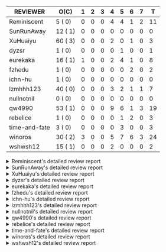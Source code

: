 |   REVIEWER    |  O(C)   | 1 | 2 | 3 | 4 | 5 | 6 | 7 | T  |
|---------------|---------|---|---|---|---|---|---|---|----|
| Reminiscent   |  5 ( 0) | 0 | 0 | 0 | 4 | 4 | 1 | 2 | 11 |
| SunRunAway    | 12 ( 1) | 0 | 0 | 0 | 0 | 0 | 0 | 0 |  0 |
| XuHuaiyu      | 60 ( 3) | 0 | 0 | 0 | 2 | 0 | 1 | 0 |  3 |
| dyzsr         |  1 ( 0) | 0 | 0 | 0 | 0 | 1 | 0 | 0 |  1 |
| eurekaka      | 16 ( 1) | 1 | 0 | 0 | 2 | 4 | 1 | 0 |  8 |
| fzhedu        |  1 ( 0) | 0 | 0 | 0 | 0 | 0 | 2 | 0 |  2 |
| ichn-hu       |  1 ( 0) | 0 | 0 | 0 | 0 | 0 | 0 | 0 |  0 |
| lzmhhh123     | 40 ( 0) | 0 | 0 | 0 | 3 | 2 | 1 | 1 |  7 |
| nullnotnil    |  0 ( 0) | 0 | 0 | 0 | 0 | 0 | 0 | 0 |  0 |
| qw4990        | 53 ( 1) | 0 | 0 | 0 | 9 | 6 | 1 | 3 | 19 |
| rebelice      |  1 ( 0) | 0 | 0 | 0 | 0 | 1 | 2 | 0 |  3 |
| time-and-fate |  3 ( 0) | 0 | 0 | 0 | 0 | 3 | 0 | 0 |  3 |
| winoros       | 30 ( 2) | 3 | 0 | 0 | 5 | 7 | 6 | 3 | 24 |
| wshwsh12      | 15 ( 1) | 0 | 0 | 0 | 2 | 0 | 0 | 0 |  2 |


<details> 
  <summary>Reminiscent's detailed review report</summary> 

## To Be Reviewed

|    REPO    |                                                      PR                                                       | C | LASTED |
|------------|---------------------------------------------------------------------------------------------------------------|---|--------|
| tidb/21896 | [planner: fix union doesn't handle collate correctly (#21854)](https://github.com/pingcap/tidb/pull/21896)    |   | 98d19h |
| tidb/23441 | [executor: Refactor probe channel & fix bug in chunks of join](https://github.com/pingcap/tidb/pull/23441)    |   | 10d14h |
| tidb/23474 | [planner: fix inappropriate null flag of null constants (#23457)](https://github.com/pingcap/tidb/pull/23474) |   | 6d18h  |
| tidb/23493 | [expression: Implementation of Vitess hashing algorithm.](https://github.com/pingcap/tidb/pull/23493)         |   | 6d6h   |
| tidb/23575 | [executor: fix update panic on join having statement (#23554)](https://github.com/pingcap/tidb/pull/23575)    |   | 3d21h  |


## Reviewed in Last 7 Days

|    REPO    |                                                                PR                                                                 | C | D |   R    |
|------------|-----------------------------------------------------------------------------------------------------------------------------------|---|---|--------|
| tidb/23572 | [planner, executor: IndexMerge supports reading extraHandleCol in partialTableReader](https://github.com/pingcap/tidb/pull/23572) |   | 4 | 2h     |
| tidb/23576 | [executor: fix update panic on join having statement (#23554)](https://github.com/pingcap/tidb/pull/23576)                        |   | 4 | 0h     |
| tidb/23554 | [executor: fix update panic on join having statement](https://github.com/pingcap/tidb/pull/23554)                                 |   | 4 | 16h    |
| tidb/23001 | [statistics: fix err check](https://github.com/pingcap/tidb/pull/23001)                                                           |   | 4 | 26d0h  |
| tidb/23536 | [planner: remove some risky cache operations in the plan builder (#23354)](https://github.com/pingcap/tidb/pull/23536)            |   | 5 | 0h     |
| tidb/23524 | [partition: fix hash partition with not between condition get wrong result (#22914)](https://github.com/pingcap/tidb/pull/23524)  |   | 5 | 2h     |
| tidb/23525 | [partition: fix hash partition with not between condition get wrong result (#22914)](https://github.com/pingcap/tidb/pull/23525)  |   | 5 | 2h     |
| tidb/23520 | [statistics: optimize the global histogram merging algorithm](https://github.com/pingcap/tidb/pull/23520)                         |   | 5 | 3h     |
| tidb/23481 | [planner: fix inappropriate null flag of null constants (#23457)](https://github.com/pingcap/tidb/pull/23481)                     |   | 6 | 22h    |
| tidb/23486 | [statistics: recalculate bucket repeats when merging global statistics](https://github.com/pingcap/tidb/pull/23486)               |   | 7 | 14h    |
| tidb/23283 | [util: optimize the performance of restore with db (#22910)](https://github.com/pingcap/tidb/pull/23283)                          |   | 7 | 10d23h |


</details> 


<details> 
  <summary>SunRunAway's detailed review report</summary> 

## To Be Reviewed

|    REPO    |                                                                  PR                                                                   | C | LASTED  |
|------------|---------------------------------------------------------------------------------------------------------------------------------------|---|---------|
| tidb/19178 | [executor: Refactor probe channel](https://github.com/pingcap/tidb/pull/19178)                                                        |   | 228d16h |
| tidb/19807 | [executor: parallel evaluation for hash aggregate distinct](https://github.com/pingcap/tidb/pull/19807)                               |   | 206d10h |
| tidb/19900 | [executor: enable inline projection for sort&topN](https://github.com/pingcap/tidb/pull/19900)                                        | Y | 201d18h |
| tidb/20140 | [expressions: Support `bin-to-uuid` and `uuid-to-bin`](https://github.com/pingcap/tidb/pull/20140)                                    |   | 188d22h |
| tidb/20765 | [planner: support stable result mode](https://github.com/pingcap/tidb/pull/20765)                                                     |   | 147d17h |
| tidb/21207 | [planner: fix the inappropriate out-of-range range estimation rule](https://github.com/pingcap/tidb/pull/21207)                       |   | 126d19h |
| tidb/21834 | [planner: enhanced index range calculation plan](https://github.com/pingcap/tidb/pull/21834)                                          |   | 103d18h |
| tidb/21876 | [planner: bypass the DNF restriction if index merge hint is specified (#20799)](https://github.com/pingcap/tidb/pull/21876)           |   | 101d19h |
| tidb/21878 | [planner: do not push down lock to pointGet/bacthPointGet when selection exists](https://github.com/pingcap/tidb/pull/21878)          |   | 101d18h |
| tidb/21956 | [planner/preprocessor: disallow into-outfile clause in some place](https://github.com/pingcap/tidb/pull/21956)                        |   | 96d23h  |
| tidb/22217 | [*: rewrite origin SQL with default DB for SQL bindings (#21275)](https://github.com/pingcap/tidb/pull/22217)                         |   | 82d17h  |
| tidb/22379 | [[experiment] executor: allow aggregation to spill disk when running out of memory quota](https://github.com/pingcap/tidb/pull/22379) |   | 75d19h  |


## Reviewed in Last 7 Days

| REPO | PR | C | D | R |
|------|----|---|---|---|


</details> 


<details> 
  <summary>XuHuaiyu's detailed review report</summary> 

## To Be Reviewed

|     REPO     |                                                                              PR                                                                               | C | LASTED  |
|--------------|---------------------------------------------------------------------------------------------------------------------------------------------------------------|---|---------|
| docs-cn/5619 | [Update data-type-date-and-time.md](https://github.com/pingcap/docs-cn/pull/5619)                                                                             |   | 31d15h  |
| tidb/19900   | [executor: enable inline projection for sort&topN](https://github.com/pingcap/tidb/pull/19900)                                                                | Y | 201d18h |
| docs-cn/5671 | [tidb: Add time format description](https://github.com/pingcap/docs-cn/pull/5671)                                                                             |   | 25d11h  |
| tidb/19957   | [executor: add builtin aggregate function `json_arrayagg`](https://github.com/pingcap/tidb/pull/19957)                                                        | Y | 199d13h |
| tidb/20140   | [expressions: Support `bin-to-uuid` and `uuid-to-bin`](https://github.com/pingcap/tidb/pull/20140)                                                            |   | 188d22h |
| tidb/20311   | [expression: fix overflow error when convert bit to int64 (#20266)](https://github.com/pingcap/tidb/pull/20311)                                               |   | 180d21h |
| tidb/20790   | [collation: add pinyin collation for chinese charset support](https://github.com/pingcap/tidb/pull/20790)                                                     |   | 146d20h |
| tidb/21064   | [planner, executor: fix cast not check error](https://github.com/pingcap/tidb/pull/21064)                                                                     |   | 134d8h  |
| tidb/21149   | [executor:Add runtime stat for IndexMergeReaderExecutor (#20653)](https://github.com/pingcap/tidb/pull/21149)                                                 |   | 130d14h |
| tidb/21228   | [executor: return the result immediately when combining LIMIT row_count with DISTINCT](https://github.com/pingcap/tidb/pull/21228)                            |   | 126d13h |
| tidb/21304   | [executor: Add the HashAggExec runtime information (#20577)](https://github.com/pingcap/tidb/pull/21304)                                                      |   | 124d12h |
| tidb/21334   | [*: make rollback work on user-defined variables](https://github.com/pingcap/tidb/pull/21334)                                                                 |   | 123d14h |
| tidb/21401   | [expression: incompatibility with MySQL for ADDTIME()](https://github.com/pingcap/tidb/pull/21401)                                                            |   | 119d11h |
| tidb/21476   | [planner: check for decimal format in cast expr (#20836)](https://github.com/pingcap/tidb/pull/21476)                                                         |   | 116d15h |
| tidb/21536   | [executor: add slow-log file meta cache to avoid repeat read file meta information](https://github.com/pingcap/tidb/pull/21536)                               |   | 112d14h |
| tidb/21564   | [ddl: fix Incorrect behavior of NO_ZERO_DATE when altering table](https://github.com/pingcap/tidb/pull/21564)                                                 |   | 111d15h |
| tidb/21896   | [planner: fix union doesn't handle collate correctly (#21854)](https://github.com/pingcap/tidb/pull/21896)                                                    |   | 98d19h  |
| tidb/22131   | [privilege: remove leading and trailing space when create user and role](https://github.com/pingcap/tidb/pull/22131)                                          |   | 88d19h  |
| tidb/22163   | [expression: separated arithmeticMinusIntSig](https://github.com/pingcap/tidb/pull/22163)                                                                     |   | 84d13h  |
| tidb/22186   | [executor: fix select into outfile with year type column has no data (#22175)](https://github.com/pingcap/tidb/pull/22186)                                    |   | 83d16h  |
| tidb/22307   | [ddl: fix update can see columns not public](https://github.com/pingcap/tidb/pull/22307)                                                                      |   | 80d16h  |
| tidb/22616   | [expression: from_unixtime accept 64-bit integers](https://github.com/pingcap/tidb/pull/22616)                                                                |   | 59d23h  |
| tidb/22617   | [metrics: fix wrong bucket name of coprocessor cache (#22454)](https://github.com/pingcap/tidb/pull/22617)                                                    |   | 59d23h  |
| tidb/22624   | [ planner: not pruning column used by union scan condition (#21640)](https://github.com/pingcap/tidb/pull/22624)                                              |   | 59d17h  |
| tidb/22631   | [executor: refine window processor](https://github.com/pingcap/tidb/pull/22631)                                                                               |   | 57d23h  |
| tidb/22696   | [expression: enable arithmetic Mod push down](https://github.com/pingcap/tidb/pull/22696)                                                                     |   | 54d17h  |
| tidb/22711   | [executor: Fix inline schema name](https://github.com/pingcap/tidb/pull/22711)                                                                                |   | 54d11h  |
| tidb/22722   | [planner, errno: make error code of ErrMixOfGroupFuncAndFields consistent with MySQL](https://github.com/pingcap/tidb/pull/22722)                             |   | 53d20h  |
| tidb/22814   | [expression: fix enum and set type expression in where clause (#22785)](https://github.com/pingcap/tidb/pull/22814)                                           |   | 38d19h  |
| tidb/22908   | [txn: Add txn state's view](https://github.com/pingcap/tidb/pull/22908)                                                                                       |   | 33d20h  |
| tidb/22926   | [expression: add overflow check in multiplyInt](https://github.com/pingcap/tidb/pull/22926)                                                                   |   | 33d13h  |
| tidb/23012   | [executor: fix affected rows of ddls and complete uint tests](https://github.com/pingcap/tidb/pull/23012)                                                     |   | 29d16h  |
| tidb/23152   | [expression: fix wrong error info (#22760)](https://github.com/pingcap/tidb/pull/23152)                                                                       |   | 22d14h  |
| tidb/23196   | [types: fix the bug about the wrong query result for decimal type  (#22507)](https://github.com/pingcap/tidb/pull/23196)                                      |   | 20d18h  |
| tidb/23220   | [Release 4.0](https://github.com/pingcap/tidb/pull/23220)                                                                                                     |   | 20d11h  |
| tidb/23227   | [executor: hash join out of index panic when enum column value is zero (#23162)](https://github.com/pingcap/tidb/pull/23227)                                  |   | 19d22h  |
| tidb/23233   | [planner: fix incorrect duration between compare (#22830)](https://github.com/pingcap/tidb/pull/23233)                                                        |   | 19d18h  |
| tidb/23245   | [*: Add security enhanced mode as experimental](https://github.com/pingcap/tidb/pull/23245)                                                                   |   | 19d6h   |
| tidb/23257   | [executor: group_concat aggr panic when session.group_concat_max_len is small (#23131)](https://github.com/pingcap/tidb/pull/23257)                           |   | 18d18h  |
| tidb/23295   | [util, types: don't let SPM be affected by charset (#23161)](https://github.com/pingcap/tidb/pull/23295)                                                      |   | 17d11h  |
| tidb/23335   | [expression: fix unexpected constant fold when year compare string (#23281)](https://github.com/pingcap/tidb/pull/23335)                                      |   | 13d19h  |
| tidb/23336   | [expression: fix unexpected constant fold when year compare string (#23281)](https://github.com/pingcap/tidb/pull/23336)                                      |   | 13d19h  |
| tidb/23347   | [planner: show cast type in EXPLAIN in coptask (#23123)](https://github.com/pingcap/tidb/pull/23347)                                                          |   | 13d18h  |
| tidb/23348   | [planner: show cast type in EXPLAIN in coptask (#23123)](https://github.com/pingcap/tidb/pull/23348)                                                          |   | 13d18h  |
| tidb/23350   | [util/stringutil, util/ranger, planner: use hierarchical separators to simplify the parsing for info of EXPLAIN ](https://github.com/pingcap/tidb/pull/23350) |   | 13d17h  |
| tidb/23368   | [executor, expression: fix the incorrect result of AVG function (#23285)](https://github.com/pingcap/tidb/pull/23368)                                         |   | 12d20h  |
| tidb/23369   | [executor, expression: fix the incorrect result of AVG function (#23285)](https://github.com/pingcap/tidb/pull/23369)                                         |   | 12d20h  |
| tidb/23397   | [expression: fix refine compare constant (#23339)](https://github.com/pingcap/tidb/pull/23397)                                                                |   | 11d17h  |
| tidb/23398   | [expression: fix refine compare constant (#23339)](https://github.com/pingcap/tidb/pull/23398)                                                                |   | 11d17h  |
| tidb/23405   | [domain: remove the exit chan, use context](https://github.com/pingcap/tidb/pull/23405)                                                                       |   | 11d17h  |
| tidb/23433   | [WIP: speed up for slow query logs retrieving ](https://github.com/pingcap/tidb/pull/23433)                                                                   |   | 10d17h  |
| tidb/23441   | [executor: Refactor probe channel & fix bug in chunks of join](https://github.com/pingcap/tidb/pull/23441)                                                    |   | 10d14h  |
| tidb/23474   | [planner: fix inappropriate null flag of null constants (#23457)](https://github.com/pingcap/tidb/pull/23474)                                                 |   | 6d18h   |
| tidb/23487   | [planner: optimize count(distinct a) to count(a) if there is an unique key on a](https://github.com/pingcap/tidb/pull/23487)                                  | Y | 6d14h   |
| tidb/23493   | [expression: Implementation of Vitess hashing algorithm.](https://github.com/pingcap/tidb/pull/23493)                                                         |   | 6d6h    |
| tidb/23497   | [expression: Let TiDB use Hyperscan to support multi-pattern-match](https://github.com/pingcap/tidb/pull/23497)                                               |   | 5d22h   |
| tidb/23517   | [*: Add the metric about the SQL with TiFlash Success  (#23426)](https://github.com/pingcap/tidb/pull/23517)                                                  |   | 5d12h   |
| tidb/23524   | [partition: fix hash partition with not between condition get wrong result (#22914)](https://github.com/pingcap/tidb/pull/23524)                              |   | 4d22h   |
| tidb/23562   | [execution: reuse iterator in hash join](https://github.com/pingcap/tidb/pull/23562)                                                                          |   | 4d13h   |
| tidb/23640   | [*: fix the bug about YEAR(0.9) returns NULL instead of 0 in NO_ZERO_DATE mode](https://github.com/pingcap/tidb/pull/23640)                                   |   | 13h     |


## Reviewed in Last 7 Days

|    REPO    |                                                         PR                                                         | C | D |  R   |
|------------|--------------------------------------------------------------------------------------------------------------------|---|---|------|
| tidb/23576 | [executor: fix update panic on join having statement (#23554)](https://github.com/pingcap/tidb/pull/23576)         |   | 4 | 0h   |
| tidb/23545 | [go.mod: update parser to fix panic on connection verification #23532](https://github.com/pingcap/tidb/pull/23545) |   | 4 | 18h  |
| tidb/23467 | [hot-fix: paginate indexLookUp executor](https://github.com/pingcap/tidb/pull/23467)                               |   | 6 | 1d0h |


</details> 


<details> 
  <summary>dyzsr's detailed review report</summary> 

## To Be Reviewed

|    REPO    |                                                             PR                                                             | C | LASTED |
|------------|----------------------------------------------------------------------------------------------------------------------------|---|--------|
| tidb/23559 | [ranger: fix the range construction behavior when the column's type is `YEAR`](https://github.com/pingcap/tidb/pull/23559) |   | 4d14h  |


## Reviewed in Last 7 Days

|    REPO    |                                                     PR                                                     | C | D |   R   |
|------------|------------------------------------------------------------------------------------------------------------|---|---|-------|
| tidb/23491 | [executor,planner: fix update join update unmatched outer row](https://github.com/pingcap/tidb/pull/23491) |   | 5 | 1d20h |


</details> 


<details> 
  <summary>eurekaka's detailed review report</summary> 

## To Be Reviewed

|    REPO    |                                                               PR                                                                | C | LASTED  |
|------------|---------------------------------------------------------------------------------------------------------------------------------|---|---------|
| tidb/20877 | [statistics: collect index usage information](https://github.com/pingcap/tidb/pull/20877)                                       |   | 144d16h |
| docs/5150  | [SPM: update DML SQL Bind and baseline capture description (#5088)](https://github.com/pingcap/docs/pull/5150)                  |   | 15h     |
| tidb/21444 | [planner: ignore anonymous index while tiflash replica is available](https://github.com/pingcap/tidb/pull/21444)                |   | 117d12h |
| tidb/22416 | [core: fix subQuery at projection in only_full_group](https://github.com/pingcap/tidb/pull/22416)                               | Y | 72d11h  |
| tidb/22559 | [planner: split test data from test cases in cbo_test.go](https://github.com/pingcap/tidb/pull/22559)                           |   | 61d19h  |
| tidb/22778 | [*: add support for dynamic privileges](https://github.com/pingcap/tidb/pull/22778)                                             |   | 41d7h   |
| tidb/23137 | [planner: fix index merge row count estimation logic](https://github.com/pingcap/tidb/pull/23137)                               |   | 24d17h  |
| tidb/23208 | [statistics, util/ranger: improve selectivity calculation for DNF filters (#18741)](https://github.com/pingcap/tidb/pull/23208) |   | 20d16h  |
| tidb/23283 | [util: optimize the performance of restore with db (#22910)](https://github.com/pingcap/tidb/pull/23283)                        |   | 17d17h  |
| tidb/23295 | [util, types: don't let SPM be affected by charset (#23161)](https://github.com/pingcap/tidb/pull/23295)                        |   | 17d11h  |
| tidb/23316 | [planner: Fix rebuild range for prepared plan](https://github.com/pingcap/tidb/pull/23316)                                      |   | 14d17h  |
| tidb/23365 | [planner: fix a bug that point get plan returns wrong column name](https://github.com/pingcap/tidb/pull/23365)                  |   | 12d22h  |
| tidb/23373 | [executor: fix get var expr when session var is hex literal (#23241)](https://github.com/pingcap/tidb/pull/23373)               |   | 12d19h  |
| tidb/23543 | [statistics: fix auto analyze log information incomplete (#23522)](https://github.com/pingcap/tidb/pull/23543)                  |   | 4d18h   |
| tidb/23575 | [executor: fix update panic on join having statement (#23554)](https://github.com/pingcap/tidb/pull/23575)                      |   | 3d21h   |
| tidb/23651 | [planner: fix the panic when we calculate the partition range](https://github.com/pingcap/tidb/pull/23651)                      |   | 0h      |


## Reviewed in Last 7 Days

|     REPO     |                                                                PR                                                                 | C | D |   R   |
|--------------|-----------------------------------------------------------------------------------------------------------------------------------|---|---|-------|
| tidb/23628   | [planner, util/ranger:  apply PushDownNot to condition before pruning partition](https://github.com/pingcap/tidb/pull/23628)      |   | 1 | 2h    |
| tidb/23417   | [plan: reset not null flag](https://github.com/pingcap/tidb/pull/23417)                                                           |   | 4 | 7d17h |
| tidb/23572   | [planner, executor: IndexMerge supports reading extraHandleCol in partialTableReader](https://github.com/pingcap/tidb/pull/23572) |   | 4 | 0h    |
| tidb/23487   | [planner: optimize count(distinct a) to count(a) if there is an unique key on a](https://github.com/pingcap/tidb/pull/23487)      | Y | 5 | 1d19h |
| tidb/23480   | [planner/core: inject project for tiflash agg](https://github.com/pingcap/tidb/pull/23480)                                        |   | 5 | 1d22h |
| docs-cn/5811 | [Revert "prepared plan cache: Enable by default"](https://github.com/pingcap/docs-cn/pull/5811)                                   |   | 5 | 1d3h  |
| tidb/23522   | [statistics: fix auto analyze log information incomplete](https://github.com/pingcap/tidb/pull/23522)                             |   | 5 | 2h    |
| docs/5088    | [SPM: update DML SQL Bind and baseline capture description](https://github.com/pingcap/docs/pull/5088)                            |   | 6 | 22h   |


</details> 


<details> 
  <summary>fzhedu's detailed review report</summary> 

## To Be Reviewed

|    REPO    |                                                         PR                                                          | C | LASTED |
|------------|---------------------------------------------------------------------------------------------------------------------|---|--------|
| tidb/22853 | [planner: fix LogicalPlans that contain Window Function are ambiguous ](https://github.com/pingcap/tidb/pull/22853) |   | 37d12h |


## Reviewed in Last 7 Days

|    REPO    |                                                       PR                                                        | C | D |   R   |
|------------|-----------------------------------------------------------------------------------------------------------------|---|---|-------|
| tidb/23191 | [planner/core: convert decimal type for mpp join before shuffling.](https://github.com/pingcap/tidb/pull/23191) |   | 6 | 15d8h |
| tidb/23441 | [executor: Refactor probe channel & fix bug in chunks of join](https://github.com/pingcap/tidb/pull/23441)      |   | 6 | 5d2h  |


</details> 


<details> 
  <summary>ichn-hu's detailed review report</summary> 

## To Be Reviewed

|    REPO    |                                                     PR                                                     | C | LASTED |
|------------|------------------------------------------------------------------------------------------------------------|---|--------|
| tidb/23441 | [executor: Refactor probe channel & fix bug in chunks of join](https://github.com/pingcap/tidb/pull/23441) |   | 10d14h |


## Reviewed in Last 7 Days

| REPO | PR | C | D | R |
|------|----|---|---|---|


</details> 


<details> 
  <summary>lzmhhh123's detailed review report</summary> 

## To Be Reviewed

|    REPO    |                                                                             PR                                                                              | C | LASTED  |
|------------|-------------------------------------------------------------------------------------------------------------------------------------------------------------|---|---------|
| tidb/20444 | [expression: add json_merge_patch](https://github.com/pingcap/tidb/pull/20444)                                                                              |   | 166d21h |
| tidb/20465 | [expression: add uuidShortFunction](https://github.com/pingcap/tidb/pull/20465)                                                                             |   | 165d19h |
| tidb/20642 | [executor: modify admin executors to support partitioned table with global index](https://github.com/pingcap/tidb/pull/20642)                               |   | 154d15h |
| tidb/20903 | [planner: fix confused and unnecessary double-projection in plans.](https://github.com/pingcap/tidb/pull/20903)                                             |   | 143d17h |
| tidb/21018 | [planner: don't push down null sensitive join conditions (#19620)](https://github.com/pingcap/tidb/pull/21018)                                              |   | 137d17h |
| tidb/21195 | [brie: integrate lightning to suport IMPORT statement](https://github.com/pingcap/tidb/pull/21195)                                                          |   | 126d22h |
| tidb/21334 | [*: make rollback work on user-defined variables](https://github.com/pingcap/tidb/pull/21334)                                                               |   | 123d14h |
| tidb/21347 | [session: make rollback work on global variables](https://github.com/pingcap/tidb/pull/21347)                                                               |   | 122d19h |
| tidb/21444 | [planner: ignore anonymous index while tiflash replica is available](https://github.com/pingcap/tidb/pull/21444)                                            |   | 117d12h |
| tidb/21487 | [*: ensure TABLE statement works](https://github.com/pingcap/tidb/pull/21487)                                                                               |   | 116d4h  |
| tidb/21641 | [executor: Fix pessimistic lock doesn't work on the partition table for subquery/joins](https://github.com/pingcap/tidb/pull/21641)                         |   | 109d18h |
| tidb/21651 | [planner: allow filter condition pushing down to IndexScan for prefix index](https://github.com/pingcap/tidb/pull/21651)                                    |   | 109d13h |
| tidb/22126 | [*: add `sys` schema, `sys.SCHEMA_UNUSED_INDEXES` view and `sys.SCHEMA_INDEX_USAGE` view](https://github.com/pingcap/tidb/pull/22126)                       |   | 88d19h  |
| tidb/22361 | [table: fix insert into _tidb_rowid panic and rebase it if needed (#22062)](https://github.com/pingcap/tidb/pull/22361)                                     |   | 76d20h  |
| tidb/22372 | [executor: fix SelectForUpdate in decorrelated subquery under pessimistic mode](https://github.com/pingcap/tidb/pull/22372)                                 |   | 76d9h   |
| tidb/22478 | [planner, executor: fix query partition table with global unique index get wrong result](https://github.com/pingcap/tidb/pull/22478)                        |   | 67d13h  |
| tidb/22631 | [executor: refine window processor](https://github.com/pingcap/tidb/pull/22631)                                                                             |   | 57d23h  |
| tidb/22686 | [expression: support enum pushdown](https://github.com/pingcap/tidb/pull/22686)                                                                             |   | 54d22h  |
| tidb/22699 | [brie: add error info column and history backup/restore info in sql](https://github.com/pingcap/tidb/pull/22699)                                            |   | 54d16h  |
| tidb/22926 | [expression: add overflow check in multiplyInt](https://github.com/pingcap/tidb/pull/22926)                                                                 |   | 33d13h  |
| tidb/23001 | [statistics: fix err check](https://github.com/pingcap/tidb/pull/23001)                                                                                     |   | 30d0h   |
| tidb/23022 | [executor: create PipelinedWindowExec based on current implementation and modify the windowProcessor interface](https://github.com/pingcap/tidb/pull/23022) |   | 28d18h  |
| tidb/23149 | [core: support left join and right join for join reorder](https://github.com/pingcap/tidb/pull/23149)                                                       |   | 23d12h  |
| tidb/23257 | [executor: group_concat aggr panic when session.group_concat_max_len is small (#23131)](https://github.com/pingcap/tidb/pull/23257)                         |   | 18d18h  |
| tidb/23283 | [util: optimize the performance of restore with db (#22910)](https://github.com/pingcap/tidb/pull/23283)                                                    |   | 17d17h  |
| tidb/23296 | [sig/execution: fix the bug that Wrong result of comparison operation(type date / type string)](https://github.com/pingcap/tidb/pull/23296)                 |   | 17d7h   |
| tidb/23307 | [util/chunk: replace outdated link with correct one](https://github.com/pingcap/tidb/pull/23307)                                                            |   | 14d20h  |
| tidb/23334 | [metrics/grafana: Remove duplicate items "Owner Watcher OPS"](https://github.com/pingcap/tidb/pull/23334)                                                   |   | 13d20h  |
| tidb/23347 | [planner: show cast type in EXPLAIN in coptask (#23123)](https://github.com/pingcap/tidb/pull/23347)                                                        |   | 13d18h  |
| tidb/23348 | [planner: show cast type in EXPLAIN in coptask (#23123)](https://github.com/pingcap/tidb/pull/23348)                                                        |   | 13d18h  |
| tidb/23368 | [executor, expression: fix the incorrect result of AVG function (#23285)](https://github.com/pingcap/tidb/pull/23368)                                       |   | 12d20h  |
| tidb/23369 | [executor, expression: fix the incorrect result of AVG function (#23285)](https://github.com/pingcap/tidb/pull/23369)                                       |   | 12d20h  |
| tidb/23373 | [executor: fix get var expr when session var is hex literal (#23241)](https://github.com/pingcap/tidb/pull/23373)                                           |   | 12d19h  |
| tidb/23417 | [plan: reset not null flag](https://github.com/pingcap/tidb/pull/23417)                                                                                     |   | 11d11h  |
| tidb/23422 | [sig/execution: fix the bug that The result of 'varbinary + 1' is incorrect](https://github.com/pingcap/tidb/pull/23422)                                    |   | 11d6h   |
| tidb/23441 | [executor: Refactor probe channel & fix bug in chunks of join](https://github.com/pingcap/tidb/pull/23441)                                                  |   | 10d14h  |
| tidb/23461 | [execdetails: refine cop task execution stats display in plan](https://github.com/pingcap/tidb/pull/23461)                                                  |   | 7d12h   |
| tidb/23493 | [expression: Implementation of Vitess hashing algorithm.](https://github.com/pingcap/tidb/pull/23493)                                                       |   | 6d6h    |
| tidb/23523 | [planner, type: remove the prefix 0 in the bit array when we get the BinaryLiteral](https://github.com/pingcap/tidb/pull/23523)                             |   | 4d22h   |
| tidb/23559 | [ranger: fix the range construction behavior when the column's type is `YEAR`](https://github.com/pingcap/tidb/pull/23559)                                  |   | 4d14h   |


## Reviewed in Last 7 Days

|    REPO    |                                                            PR                                                            | C | D |   R   |
|------------|--------------------------------------------------------------------------------------------------------------------------|---|---|-------|
| tidb/23597 | [planner: fix correlated columns in filter or access in MPP apply (#23509)](https://github.com/pingcap/tidb/pull/23597)  |   | 4 | 0h    |
| tidb/23592 | [MPP: fix 2-phase agg chose wrong partition column during planning (#23557)](https://github.com/pingcap/tidb/pull/23592) |   | 4 | 2h    |
| tikv/9870  | [copr: cast invalid utf8 string to real bug (#9860)](https://github.com/tikv/tikv/pull/9870)                             | Y | 4 | 2d18h |
| tidb/23489 | [telemetry: add copr-cache, tiflash, cluster index, async commit (#23454)](https://github.com/pingcap/tidb/pull/23489)   |   | 5 | 1d20h |
| tidb/23518 | [telemetry: Fix window algorithm](https://github.com/pingcap/tidb/pull/23518)                                            |   | 5 | 8h    |
| tidb/23470 | [telemetry: add transaction usage info](https://github.com/pingcap/tidb/pull/23470)                                      |   | 6 | 21h   |
| tikv/9860  | [copr: cast invalid utf8 string to real bug](https://github.com/tikv/tikv/pull/9860)                                     | Y | 7 | 5h    |


</details> 


<details> 
  <summary>nullnotnil's detailed review report</summary> 

## To Be Reviewed

| REPO | PR | C | LASTED |
|------|----|---|--------|


## Reviewed in Last 7 Days

| REPO | PR | C | D | R |
|------|----|---|---|---|


</details> 


<details> 
  <summary>qw4990's detailed review report</summary> 

## To Be Reviewed

|     REPO     |                                                                             PR                                                                              | C | LASTED  |
|--------------|-------------------------------------------------------------------------------------------------------------------------------------------------------------|---|---------|
| docs-cn/5561 | [Add sql optimization-related docs to toc](https://github.com/pingcap/docs-cn/pull/5561)                                                                    |   | 35d15h  |
| tidb/19029   | [types: fix unexpected NOT_NULL flags](https://github.com/pingcap/tidb/pull/19029)                                                                          |   | 235d22h |
| docs-cn/5785 | [update SPM documentation for DML SQL Bind and baseline capture (#5740)](https://github.com/pingcap/docs-cn/pull/5785)                                      |   | 7d18h   |
| tidb/20708   | [*: separate auto_increment ID allocator from _tidb_rowid allocator](https://github.com/pingcap/tidb/pull/20708)                                            |   | 151d20h |
| tidb/20969   | [executor: Improve the performance of appending not fixed columns](https://github.com/pingcap/tidb/pull/20969)                                              |   | 139d9h  |
| tidb/21018   | [planner: don't push down null sensitive join conditions (#19620)](https://github.com/pingcap/tidb/pull/21018)                                              |   | 137d17h |
| tidb/21149   | [executor:Add runtime stat for IndexMergeReaderExecutor (#20653)](https://github.com/pingcap/tidb/pull/21149)                                               |   | 130d14h |
| tidb/21304   | [executor: Add the HashAggExec runtime information (#20577)](https://github.com/pingcap/tidb/pull/21304)                                                    |   | 124d12h |
| tidb/21318   | [planner, expression: use the range of column types to simplify expressions](https://github.com/pingcap/tidb/pull/21318)                                    |   | 123d19h |
| tidb/21401   | [expression: incompatibility with MySQL for ADDTIME()](https://github.com/pingcap/tidb/pull/21401)                                                          |   | 119d11h |
| tidb/21476   | [planner: check for decimal format in cast expr (#20836)](https://github.com/pingcap/tidb/pull/21476)                                                       |   | 116d15h |
| tidb/21508   | [execution: fix dayofweek('0000-00-00') behavior](https://github.com/pingcap/tidb/pull/21508)                                                               |   | 115d10h |
| tidb/21876   | [planner: bypass the DNF restriction if index merge hint is specified (#20799)](https://github.com/pingcap/tidb/pull/21876)                                 |   | 101d19h |
| tidb/21887   | [types: support %X %V %W formats for STR_TO_DATE()](https://github.com/pingcap/tidb/pull/21887)                                                             |   | 100d11h |
| tidb/21954   | [planner/cascades: add rule `PushSelDownApply`](https://github.com/pingcap/tidb/pull/21954)                                                                 |   | 96d23h  |
| tidb/22146   | [executor: forbid SFU on view](https://github.com/pingcap/tidb/pull/22146)                                                                                  |   | 84d21h  |
| tidb/22217   | [*: rewrite origin SQL with default DB for SQL bindings (#21275)](https://github.com/pingcap/tidb/pull/22217)                                               |   | 82d17h  |
| tidb/22234   | [executor, planner: ON DUPLICATE UPDATE can refer to un-project col (#14412)](https://github.com/pingcap/tidb/pull/22234)                                   |   | 82d15h  |
| tidb/22261   | [time: fix parse datetime won't truncate the reluctant string (#22232)](https://github.com/pingcap/tidb/pull/22261)                                         |   | 81d19h  |
| tidb/22307   | [ddl: fix update can see columns not public](https://github.com/pingcap/tidb/pull/22307)                                                                    |   | 80d16h  |
| tidb/22374   | [expression: separated arithmeticIntDivideSig](https://github.com/pingcap/tidb/pull/22374)                                                                  |   | 76d0h   |
| tidb/22415   | [ddl: refactor placement package](https://github.com/pingcap/tidb/pull/22415)                                                                               |   | 72d17h  |
| tidb/22541   | [expression: Support builtin function SOUNDEX](https://github.com/pingcap/tidb/pull/22541)                                                                  |   | 62d9h   |
| tidb/22559   | [planner: split test data from test cases in cbo_test.go](https://github.com/pingcap/tidb/pull/22559)                                                       |   | 61d19h  |
| tidb/22565   | [statistics: fix panic occurs when stats cache inconsistency (#22465)](https://github.com/pingcap/tidb/pull/22565)                                          | Y | 61d17h  |
| tidb/22814   | [expression: fix enum and set type expression in where clause (#22785)](https://github.com/pingcap/tidb/pull/22814)                                         |   | 38d19h  |
| tidb/22862   | [brie: fix the problem that ddl restored by BR via SQL is not replicated to downstream](https://github.com/pingcap/tidb/pull/22862)                         |   | 35d22h  |
| tidb/22915   | [planner: build correct MaxOneRow info from multi-column conditions](https://github.com/pingcap/tidb/pull/22915)                                            |   | 33d17h  |
| tidb/22923   | [expression: correct constant propagation for collation (#22666)](https://github.com/pingcap/tidb/pull/22923)                                               |   | 33d15h  |
| tidb/22924   | [planner: fix wrong index merge selection (#22825)](https://github.com/pingcap/tidb/pull/22924)                                                             |   | 33d14h  |
| tidb/22926   | [expression: add overflow check in multiplyInt](https://github.com/pingcap/tidb/pull/22926)                                                                 |   | 33d13h  |
| tidb/22984   | [executor: fix logging format of prepared statements (#16062)](https://github.com/pingcap/tidb/pull/22984)                                                  |   | 30d10h  |
| tidb/23022   | [executor: create PipelinedWindowExec based on current implementation and modify the windowProcessor interface](https://github.com/pingcap/tidb/pull/23022) |   | 28d18h  |
| tidb/23137   | [planner: fix index merge row count estimation logic](https://github.com/pingcap/tidb/pull/23137)                                                           |   | 24d17h  |
| tidb/23152   | [expression: fix wrong error info (#22760)](https://github.com/pingcap/tidb/pull/23152)                                                                     |   | 22d14h  |
| tidb/23196   | [types: fix the bug about the wrong query result for decimal type  (#22507)](https://github.com/pingcap/tidb/pull/23196)                                    |   | 20d18h  |
| tidb/23208   | [statistics, util/ranger: improve selectivity calculation for DNF filters (#18741)](https://github.com/pingcap/tidb/pull/23208)                             |   | 20d16h  |
| tidb/23284   | [expression: Maintain separate scalar function pushdown lists for each engine instead of unified.](https://github.com/pingcap/tidb/pull/23284)              |   | 17d17h  |
| tidb/23295   | [util, types: don't let SPM be affected by charset (#23161)](https://github.com/pingcap/tidb/pull/23295)                                                    |   | 17d11h  |
| tidb/23316   | [planner: Fix rebuild range for prepared plan](https://github.com/pingcap/tidb/pull/23316)                                                                  |   | 14d17h  |
| tidb/23373   | [executor: fix get var expr when session var is hex literal (#23241)](https://github.com/pingcap/tidb/pull/23373)                                           |   | 12d19h  |
| tidb/23397   | [expression: fix refine compare constant (#23339)](https://github.com/pingcap/tidb/pull/23397)                                                              |   | 11d17h  |
| tidb/23398   | [expression: fix refine compare constant (#23339)](https://github.com/pingcap/tidb/pull/23398)                                                              |   | 11d17h  |
| tidb/23448   | [wip :execution: parallel build hash table](https://github.com/pingcap/tidb/pull/23448)                                                                     |   | 8d12h   |
| tidb/23462   | [*: collect transaction write duration/throughput metrics for SLI/SLO](https://github.com/pingcap/tidb/pull/23462)                                          |   | 7d12h   |
| tidb/23493   | [expression: Implementation of Vitess hashing algorithm.](https://github.com/pingcap/tidb/pull/23493)                                                       |   | 6d6h    |
| tidb/23523   | [planner, type: remove the prefix 0 in the bit array when we get the BinaryLiteral](https://github.com/pingcap/tidb/pull/23523)                             |   | 4d22h   |
| tidb/23543   | [statistics: fix auto analyze log information incomplete (#23522)](https://github.com/pingcap/tidb/pull/23543)                                              |   | 4d18h   |
| tidb/23568   | [variable: Add innodb_default_row_format as noop](https://github.com/pingcap/tidb/pull/23568)                                                               |   | 4d0h    |
| tidb/23590   | [planner, table: optimize the list partition pruner for range query](https://github.com/pingcap/tidb/pull/23590)                                            |   | 3d16h   |
| tidb/23598   | [types: fix collation for binary literal (#23591)](https://github.com/pingcap/tidb/pull/23598)                                                              |   | 3d13h   |
| tidb/23627   | [store/tikv/kv:move tikv/error.go to tikv/kv/error.go](https://github.com/pingcap/tidb/pull/23627)                                                          |   | 17h     |
| tidb/23651   | [planner: fix the panic when we calculate the partition range](https://github.com/pingcap/tidb/pull/23651)                                                  |   | 0h      |


## Reviewed in Last 7 Days

|     REPO     |                                                            PR                                                            | C | D |   R    |
|--------------|--------------------------------------------------------------------------------------------------------------------------|---|---|--------|
| tidb/23597   | [planner: fix correlated columns in filter or access in MPP apply (#23509)](https://github.com/pingcap/tidb/pull/23597)  |   | 4 | 0h     |
| docs/5090    | [update tidb v4.0.12 release notes](https://github.com/pingcap/docs/pull/5090)                                           |   | 4 | 2d21h  |
| docs-cn/5806 | [releases: add tidb release notes 4.0.12](https://github.com/pingcap/docs-cn/pull/5806)                                  |   | 4 | 2d20h  |
| tidb/23557   | [MPP: fix 2-phase agg chose wrong partition column during planning](https://github.com/pingcap/tidb/pull/23557)          |   | 4 | 20h    |
| tidb/23574   | [planner/core: inject project for tiflash agg (#23480)](https://github.com/pingcap/tidb/pull/23574)                      |   | 4 | 3h     |
| tidb/23565   | [planner/core: convert decimal type for mpp join before shuffling. (#23191)](https://github.com/pingcap/tidb/pull/23565) |   | 4 | 15h    |
| tipb/198     | [Adding vitess_hash function code to tipb](https://github.com/pingcap/tipb/pull/198)                                     |   | 4 | 135d5h |
| tidb/23509   | [planner: fix correlated columns in filter or access in MPP apply](https://github.com/pingcap/tidb/pull/23509)           |   | 4 | 1d22h  |
| tidb/23480   | [planner/core: inject project for tiflash agg](https://github.com/pingcap/tidb/pull/23480)                               |   | 4 | 2d18h  |
| tidb/23492   | [planner, sessionctx: turn on the mpp by default (#23401)](https://github.com/pingcap/tidb/pull/23492)                   |   | 5 | 2d1h   |
| tidb/23191   | [planner/core: convert decimal type for mpp join before shuffling.](https://github.com/pingcap/tidb/pull/23191)          |   | 5 | 16d1h  |
| tidb/23544   | [statistics: fix auto analyze log information incomplete (#23522)](https://github.com/pingcap/tidb/pull/23544)           |   | 5 | 0h     |
| docs/5092    | [SQL variables: add a new variable `tidb_enable_parallel_apply`](https://github.com/pingcap/docs/pull/5092)              |   | 5 | 1d1h   |
| tidb/23437   | [statistics: check duplicate columns and types for extended stats](https://github.com/pingcap/tidb/pull/23437)           |   | 5 | 5d21h  |
| tidb/23522   | [statistics: fix auto analyze log information incomplete](https://github.com/pingcap/tidb/pull/23522)                    |   | 5 | 3h     |
| tidb/23502   | [statistics: fix some unstable tests in global stats](https://github.com/pingcap/tidb/pull/23502)                        |   | 6 | 1h     |
| tidb/23283   | [util: optimize the performance of restore with db (#22910)](https://github.com/pingcap/tidb/pull/23283)                 |   | 7 | 10d23h |
| tidb/23471   | [planner: fix only_full_group_by check not enough (#23404)](https://github.com/pingcap/tidb/pull/23471)                  |   | 7 | 0h     |
| tidb/23404   | [planner: fix only_full_group_by check not enough](https://github.com/pingcap/tidb/pull/23404)                           |   | 7 | 4d18h  |


</details> 


<details> 
  <summary>rebelice's detailed review report</summary> 

## To Be Reviewed

|    REPO    |                                                           PR                                                           | C | LASTED |
|------------|------------------------------------------------------------------------------------------------------------------------|---|--------|
| tidb/23537 | [planner: remove some risky cache operations in the plan builder (#23354)](https://github.com/pingcap/tidb/pull/23537) |   | 4d19h  |


## Reviewed in Last 7 Days

|    REPO    |                                                         PR                                                          | C | D |  R  |
|------------|---------------------------------------------------------------------------------------------------------------------|---|---|-----|
| tidb/23520 | [statistics: optimize the global histogram merging algorithm](https://github.com/pingcap/tidb/pull/23520)           |   | 5 | 2h  |
| tidb/23502 | [statistics: fix some unstable tests in global stats](https://github.com/pingcap/tidb/pull/23502)                   |   | 6 | 0h  |
| tidb/23486 | [statistics: recalculate bucket repeats when merging global statistics](https://github.com/pingcap/tidb/pull/23486) |   | 6 | 15h |


</details> 


<details> 
  <summary>time-and-fate's detailed review report</summary> 

## To Be Reviewed

|    REPO    |                                                         PR                                                          | C | LASTED  |
|------------|---------------------------------------------------------------------------------------------------------------------|---|---------|
| tidb/20877 | [statistics: collect index usage information](https://github.com/pingcap/tidb/pull/20877)                           |   | 144d16h |
| tidb/22853 | [planner: fix LogicalPlans that contain Window Function are ambiguous ](https://github.com/pingcap/tidb/pull/22853) |   | 37d12h  |
| tidb/22915 | [planner: build correct MaxOneRow info from multi-column conditions](https://github.com/pingcap/tidb/pull/22915)    |   | 33d17h  |


## Reviewed in Last 7 Days

|    REPO    |                                                             PR                                                             | C | D |   R   |
|------------|----------------------------------------------------------------------------------------------------------------------------|---|---|-------|
| tidb/23551 | [ranger: handle decimal overflow properly when building index ranges (#23535)](https://github.com/pingcap/tidb/pull/23551) |   | 5 | 0h    |
| tidb/23413 | [statistics: remove the dependency of stats GC on LastUpdateVersion](https://github.com/pingcap/tidb/pull/23413)           |   | 5 | 6d20h |
| tidb/23535 | [ranger: handle decimal overflow properly when building index ranges](https://github.com/pingcap/tidb/pull/23535)          |   | 5 | 1h    |


</details> 


<details> 
  <summary>winoros's detailed review report</summary> 

## To Be Reviewed

|    REPO    |                                                                              PR                                                                               | C | LASTED  |
|------------|---------------------------------------------------------------------------------------------------------------------------------------------------------------|---|---------|
| tidb/19957 | [executor: add builtin aggregate function `json_arrayagg`](https://github.com/pingcap/tidb/pull/19957)                                                        | Y | 199d13h |
| tidb/20311 | [expression: fix overflow error when convert bit to int64 (#20266)](https://github.com/pingcap/tidb/pull/20311)                                               |   | 180d21h |
| tidb/20765 | [planner: support stable result mode](https://github.com/pingcap/tidb/pull/20765)                                                                             |   | 147d17h |
| tidb/20877 | [statistics: collect index usage information](https://github.com/pingcap/tidb/pull/20877)                                                                     |   | 144d16h |
| tidb/21018 | [planner: don't push down null sensitive join conditions (#19620)](https://github.com/pingcap/tidb/pull/21018)                                                |   | 137d17h |
| tidb/21207 | [planner: fix the inappropriate out-of-range range estimation rule](https://github.com/pingcap/tidb/pull/21207)                                               |   | 126d19h |
| tidb/21476 | [planner: check for decimal format in cast expr (#20836)](https://github.com/pingcap/tidb/pull/21476)                                                         |   | 116d15h |
| tidb/21487 | [*: ensure TABLE statement works](https://github.com/pingcap/tidb/pull/21487)                                                                                 |   | 116d4h  |
| tidb/21876 | [planner: bypass the DNF restriction if index merge hint is specified (#20799)](https://github.com/pingcap/tidb/pull/21876)                                   |   | 101d19h |
| tidb/21954 | [planner/cascades: add rule `PushSelDownApply`](https://github.com/pingcap/tidb/pull/21954)                                                                   |   | 96d23h  |
| tidb/22181 | [planner, expression: fix error when using IN combined with subquery (#22080)](https://github.com/pingcap/tidb/pull/22181)                                    |   | 83d17h  |
| tidb/22504 | [*:Fix the fetchHotRegion bug that the count always zero](https://github.com/pingcap/tidb/pull/22504)                                                         |   | 64d19h  |
| tidb/22565 | [statistics: fix panic occurs when stats cache inconsistency (#22465)](https://github.com/pingcap/tidb/pull/22565)                                            | Y | 61d17h  |
| tidb/22624 | [ planner: not pruning column used by union scan condition (#21640)](https://github.com/pingcap/tidb/pull/22624)                                              |   | 59d17h  |
| tidb/22923 | [expression: correct constant propagation for collation (#22666)](https://github.com/pingcap/tidb/pull/22923)                                                 |   | 33d15h  |
| tidb/23163 | [plugin: fix linter --enable=deadcode check error](https://github.com/pingcap/tidb/pull/23163)                                                                |   | 21d19h  |
| tidb/23208 | [statistics, util/ranger: improve selectivity calculation for DNF filters (#18741)](https://github.com/pingcap/tidb/pull/23208)                               |   | 20d16h  |
| tidb/23215 | [Privileges: fix delete privilege check wrongly (#22971)](https://github.com/pingcap/tidb/pull/23215)                                                         |   | 20d14h  |
| tidb/23233 | [planner: fix incorrect duration between compare (#22830)](https://github.com/pingcap/tidb/pull/23233)                                                        |   | 19d18h  |
| tidb/23347 | [planner: show cast type in EXPLAIN in coptask (#23123)](https://github.com/pingcap/tidb/pull/23347)                                                          |   | 13d18h  |
| tidb/23348 | [planner: show cast type in EXPLAIN in coptask (#23123)](https://github.com/pingcap/tidb/pull/23348)                                                          |   | 13d18h  |
| tidb/23350 | [util/stringutil, util/ranger, planner: use hierarchical separators to simplify the parsing for info of EXPLAIN ](https://github.com/pingcap/tidb/pull/23350) |   | 13d17h  |
| tidb/23365 | [planner: fix a bug that point get plan returns wrong column name](https://github.com/pingcap/tidb/pull/23365)                                                |   | 12d22h  |
| tidb/23373 | [executor: fix get var expr when session var is hex literal (#23241)](https://github.com/pingcap/tidb/pull/23373)                                             |   | 12d19h  |
| tidb/23474 | [planner: fix inappropriate null flag of null constants (#23457)](https://github.com/pingcap/tidb/pull/23474)                                                 |   | 6d18h   |
| tidb/23537 | [planner: remove some risky cache operations in the plan builder (#23354)](https://github.com/pingcap/tidb/pull/23537)                                        |   | 4d19h   |
| tidb/23543 | [statistics: fix auto analyze log information incomplete (#23522)](https://github.com/pingcap/tidb/pull/23543)                                                |   | 4d18h   |
| tidb/23598 | [types: fix collation for binary literal (#23591)](https://github.com/pingcap/tidb/pull/23598)                                                                |   | 3d13h   |
| tidb/23647 | [planner, privileges: do not require SELECT for unqualified DELETE](https://github.com/pingcap/tidb/pull/23647)                                               |   | 9h      |
| tidb/23651 | [planner: fix the panic when we calculate the partition range](https://github.com/pingcap/tidb/pull/23651)                                                    |   | 0h      |


## Reviewed in Last 7 Days

|    REPO    |                                                                  PR                                                                   | C | D |    R    |
|------------|---------------------------------------------------------------------------------------------------------------------------------------|---|---|---------|
| tidb/23641 | [planner, util/ranger:  apply PushDownNot to condition before pruning partition (#23628)](https://github.com/pingcap/tidb/pull/23641) |   | 1 | 0h      |
| tidb/23628 | [planner, util/ranger:  apply PushDownNot to condition before pruning partition](https://github.com/pingcap/tidb/pull/23628)          |   | 1 | 0h      |
| tidb/23523 | [planner, type: remove the prefix 0 in the bit array when we get the BinaryLiteral](https://github.com/pingcap/tidb/pull/23523)       |   | 1 | 4d5h    |
| tidb/23589 | [store, plan: make mpp workable when some node is not available shortly.](https://github.com/pingcap/tidb/pull/23589)                 |   | 4 | 3h      |
| tidb/23597 | [planner: fix correlated columns in filter or access in MPP apply (#23509)](https://github.com/pingcap/tidb/pull/23597)               |   | 4 | 0h      |
| tidb/23435 | [planner: check schema stale for plan cache when forUpdateRead (#22381)](https://github.com/pingcap/tidb/pull/23435)                  |   | 4 | 7d3h    |
| tidb/23591 | [types: fix collation for binary literal](https://github.com/pingcap/tidb/pull/23591)                                                 |   | 4 | 0h      |
| tidb/23559 | [ranger: fix the range construction behavior when the column's type is `YEAR`](https://github.com/pingcap/tidb/pull/23559)            |   | 4 | 21h     |
| tidb/23413 | [statistics: remove the dependency of stats GC on LastUpdateVersion](https://github.com/pingcap/tidb/pull/23413)                      |   | 5 | 6d22h   |
| tidb/23551 | [ranger: handle decimal overflow properly when building index ranges (#23535)](https://github.com/pingcap/tidb/pull/23551)            |   | 5 | 0h      |
| tidb/23535 | [ranger: handle decimal overflow properly when building index ranges](https://github.com/pingcap/tidb/pull/23535)                     |   | 5 | 1h      |
| tidb/23437 | [statistics: check duplicate columns and types for extended stats](https://github.com/pingcap/tidb/pull/23437)                        |   | 5 | 5d21h   |
| tidb/23536 | [planner: remove some risky cache operations in the plan builder (#23354)](https://github.com/pingcap/tidb/pull/23536)                |   | 5 | 0h      |
| tidb/23524 | [partition: fix hash partition with not between condition get wrong result (#22914)](https://github.com/pingcap/tidb/pull/23524)      |   | 5 | 2h      |
| tidb/23525 | [partition: fix hash partition with not between condition get wrong result (#22914)](https://github.com/pingcap/tidb/pull/23525)      |   | 5 | 2h      |
| tidb/23487 | [planner: optimize count(distinct a) to count(a) if there is an unique key on a](https://github.com/pingcap/tidb/pull/23487)          | Y | 6 | 23h     |
| tidb/23503 | [store/copr: return ErrTiFlashServerTimeout when MPP meets network error (#23434)](https://github.com/pingcap/tidb/pull/23503)        |   | 6 | 4h      |
| tidb/23481 | [planner: fix inappropriate null flag of null constants (#23457)](https://github.com/pingcap/tidb/pull/23481)                         |   | 6 | 1d1h    |
| tidb/23467 | [hot-fix: paginate indexLookUp executor](https://github.com/pingcap/tidb/pull/23467)                                                  |   | 6 | 1d5h    |
| tidb/23246 | [planner: fix the panic in joinReOrderSolver.optimizeRecursive](https://github.com/pingcap/tidb/pull/23246)                           |   | 6 | 13d5h   |
| tidb/23434 | [store/copr: return ErrTiFlashServerTimeout when MPP meets network error](https://github.com/pingcap/tidb/pull/23434)                 |   | 6 | 4d20h   |
| tidb/23471 | [planner: fix only_full_group_by check not enough (#23404)](https://github.com/pingcap/tidb/pull/23471)                               |   | 7 | 4h      |
| tidb/23457 | [planner: fix inappropriate null flag of null constants](https://github.com/pingcap/tidb/pull/23457)                                  |   | 7 | 19h     |
| tidb/18247 | [docs/design: proposal for non-recursive common table expression (CTE)](https://github.com/pingcap/tidb/pull/18247)                   | Y | 7 | 267d10h |


</details> 


<details> 
  <summary>wshwsh12's detailed review report</summary> 

## To Be Reviewed

|    REPO    |                                                                   PR                                                                    | C | LASTED  |
|------------|-----------------------------------------------------------------------------------------------------------------------------------------|---|---------|
| tidb/19807 | [executor: parallel evaluation for hash aggregate distinct](https://github.com/pingcap/tidb/pull/19807)                                 |   | 206d10h |
| tidb/19957 | [executor: add builtin aggregate function `json_arrayagg`](https://github.com/pingcap/tidb/pull/19957)                                  | Y | 199d13h |
| tidb/21487 | [*: ensure TABLE statement works](https://github.com/pingcap/tidb/pull/21487)                                                           |   | 116d4h  |
| tidb/21887 | [types: support %X %V %W formats for STR_TO_DATE()](https://github.com/pingcap/tidb/pull/21887)                                         |   | 100d11h |
| tidb/22378 | [executor: vectorize hash aggregate](https://github.com/pingcap/tidb/pull/22378)                                                        |   | 75d19h  |
| tidb/22628 | [executor: Improve max/min window function with deque-based sliding window](https://github.com/pingcap/tidb/pull/22628)                 |   | 58d23h  |
| tidb/23336 | [expression: fix unexpected constant fold when year compare string (#23281)](https://github.com/pingcap/tidb/pull/23336)                |   | 13d19h  |
| tidb/23347 | [planner: show cast type in EXPLAIN in coptask (#23123)](https://github.com/pingcap/tidb/pull/23347)                                    |   | 13d18h  |
| tidb/23348 | [planner: show cast type in EXPLAIN in coptask (#23123)](https://github.com/pingcap/tidb/pull/23348)                                    |   | 13d18h  |
| tidb/23368 | [executor, expression: fix the incorrect result of AVG function (#23285)](https://github.com/pingcap/tidb/pull/23368)                   |   | 12d20h  |
| tidb/23369 | [executor, expression: fix the incorrect result of AVG function (#23285)](https://github.com/pingcap/tidb/pull/23369)                   |   | 12d20h  |
| tidb/23397 | [expression: fix refine compare constant (#23339)](https://github.com/pingcap/tidb/pull/23397)                                          |   | 11d17h  |
| tidb/23398 | [expression: fix refine compare constant (#23339)](https://github.com/pingcap/tidb/pull/23398)                                          |   | 11d17h  |
| tidb/23519 | [executor: check privilege before adding](https://github.com/pingcap/tidb/pull/23519)                                                   |   | 5d0h    |
| tidb/23645 | [executor: make mds.randDatum return different float type for mysql.Float and mysql.Double](https://github.com/pingcap/tidb/pull/23645) |   | 11h     |


## Reviewed in Last 7 Days

|    REPO    |                                                  PR                                                  | C | D | R  |
|------------|------------------------------------------------------------------------------------------------------|---|---|----|
| tidb/23578 | [telemetry: fix incorrect value for copr cache (#23577)](https://github.com/pingcap/tidb/pull/23578) |   | 4 | 0h |
| tidb/23577 | [telemetry: fix incorrect value for copr cache](https://github.com/pingcap/tidb/pull/23577)          |   | 4 | 0h |


</details> 

